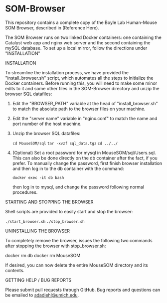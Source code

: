 # SOM-Browser

This repository contains a complete copy of the Boyle Lab Human-Mouse SOM Browser,
described in (Reference Here).

The SOM Browser runs on two linked Docker containers: one containing the Catalyst
web app and nginx web server and the second containing the mySQL database. To set
up a local mirror, follow the directions under "INSTALLATION"


INSTALLATION

To streamline the installation process, we have provided the "install_browser.sh"
script, which automates all the steps to initialize the Docker containers.
Before running this, you will need to make some minor edits to it and some other
files in the SOM-Browser directory and unzip the browser SQL datafiles:

1) Edit the "BROWSER_PATH" variable at the head of "install_browser.sh" to match
   the absolute path to the browser files on your machine.

2) Edit the "server name" variable in "nginx.conf" to match the name and port
   number of the host machine. 

3) Unzip the browser SQL datafiles:

   `cd MouseSOM/sql`
   `tar -xvzf sql_data.tgz`
   `cd ../../`

4) (Optional) Set a root password for mysql in MouseSOM/sql/Users.sql. This can
   also be done directly on the db container after the fact, if you prefer. To
   manually change the password, first finish browser installation and then log
   in to the db container with the command:

   `docker exec -it db bash`

   then log in to mysql, and change the password following normal procedures.


STARTING AND STOPPING THE BROWSER

Shell scripts are provided to easily start and stop the browser:

`./start_browser.sh`
`./stop_browser.sh`


UNINSTALLING THE BROWSER

To completely remove the browser, issues the following two commands after stopping
the browser with stop_browser.sh:

docker rm db
docker rm MouseSOM

If desired, you can now delete the entire MouseSOM directory and its contents.


GETTING HELP / BUG REPORTS

Please submit pull requests through GitHub. Bug reports and questions can be emailed
to <adadiehl@umich.edu>.
